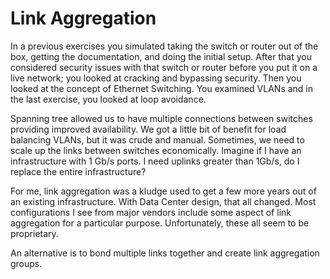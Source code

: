 # Link Aggregation

In a previous exercises you simulated taking the switch or router out of the box, getting the documentation, and doing the initial setup. After that you considered security issues with that switch or router before you put it on a live network; you looked at cracking and bypassing security. Then you looked at the concept of Ethernet Switching. You examined VLANs and in the last exercise, you looked at loop avoidance.&#x20;

Spanning tree allowed us to have multiple connections between switches providing improved availability. We got a little bit of benefit for load balancing VLANs, but it was crude and manual. Sometimes, we need to scale up the links between switches economically. Imagine if I have an infrastructure with 1 Gb/s ports. I need uplinks greater than 1Gb/s, do I replace the entire infrastructure?

For me, link aggregation was a kludge used to get a few more years out of an existing infrastructure. With Data Center design, that all changed. Most configurations I see from major vendors include some aspect of link aggregation for a particular purpose. Unfortunately, these all seem to be proprietary.

An alternative is to bond multiple links together and create link aggregation groups.
